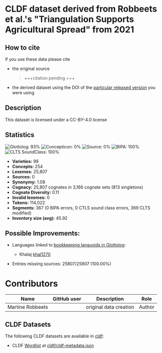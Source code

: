 # CLDF dataset derived from Robbeets et al.'s "Triangulation Supports Agricultural Spread" from 2021

## How to cite

If you use these data please cite
- the original source
  > +++citation pending +++
- the derived dataset using the DOI of the [particular released version](../../releases/) you were using

## Description


This dataset is licensed under a CC-BY-4.0 license

## Statistics


![Glottolog: 93%](https://img.shields.io/badge/Glottolog-93%25-green.svg "Glottolog: 93%")
![Concepticon: 0%](https://img.shields.io/badge/Concepticon-0%25-red.svg "Concepticon: 0%")
![Source: 0%](https://img.shields.io/badge/Source-0%25-red.svg "Source: 0%")
![BIPA: 100%](https://img.shields.io/badge/BIPA-100%25-brightgreen.svg "BIPA: 100%")
![CLTS SoundClass: 100%](https://img.shields.io/badge/CLTS%20SoundClass-100%25-brightgreen.svg "CLTS SoundClass: 100%")

- **Varieties:** 98
- **Concepts:** 254
- **Lexemes:** 25,807
- **Sources:** 0
- **Synonymy:** 1.08
- **Cognacy:** 25,807 cognates in 3,166 cognate sets (813 singletons)
- **Cognate Diversity:** 0.11
- **Invalid lexemes:** 0
- **Tokens:** 114,022
- **Segments:** 367 (0 BIPA errors, 0 CTLS sound class errors, 369 CLTS modified)
- **Inventory size (avg):** 45.92

## Possible Improvements:

- Languages linked to [bookkeeping languoids in Glottolog](http://glottolog.org/glottolog/glottologinformation#bookkeepinglanguoids):
  - Khalaj [khal1270](http://glottolog.org/resource/languoid/id/khal1270)


- Entries missing sources: 25807/25807 (100.00%)

# Contributors

Name               | GitHub user | Description | Role
---                | ---         | --- | --- 
Martine Robbeets |   | original data creation | Author 





## CLDF Datasets

The following CLDF datasets are available in [cldf](cldf):

- CLDF [Wordlist](https://github.com/cldf/cldf/tree/master/modules/Wordlist) at [cldf/cldf-metadata.json](cldf/cldf-metadata.json)
